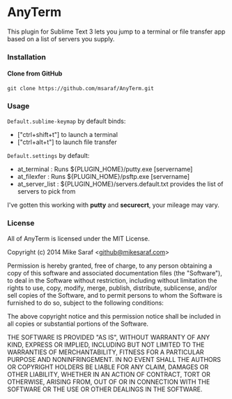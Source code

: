 # **AnyTerm**
This plugin for Sublime Text 3 lets you jump to a terminal or file transfer app based on a list of servers you supply.  

### **Installation**

#### **Clone from GitHub**
    git clone https://github.com/msaraf/AnyTerm.git

### **Usage**

`Default.sublime-keymap` by default binds:  
- ["ctrl+shift+t"] to launch a terminal  
- ["ctrl+alt+t"] to launch file transfer  

`Default.settings` by default:  
- at_terminal : Runs ${PLUGIN_HOME}/putty.exe [servername]  
- at_filexfer : Runs ${PLUGIN_HOME}/psftp.exe [servername]  
- at_server_list : ${PLUGIN_HOME}/servers.default.txt provides the list of servers to pick from  

I've gotten this working with **putty** and **securecrt**, your mileage may vary. 

### **License**

All of AnyTerm is licensed under the MIT License.

Copyright (c) 2014 Mike Saraf &lt;<github@mikesaraf.com>&gt;

Permission is hereby granted, free of charge, to any person obtaining a copy
of this software and associated documentation files (the "Software"), to deal
in the Software without restriction, including without limitation the rights
to use, copy, modify, merge, publish, distribute, sublicense, and/or sell
copies of the Software, and to permit persons to whom the Software is
furnished to do so, subject to the following conditions:

The above copyright notice and this permission notice shall be included in
all copies or substantial portions of the Software.

THE SOFTWARE IS PROVIDED "AS IS", WITHOUT WARRANTY OF ANY KIND, EXPRESS OR
IMPLIED, INCLUDING BUT NOT LIMITED TO THE WARRANTIES OF MERCHANTABILITY,
FITNESS FOR A PARTICULAR PURPOSE AND NONINFRINGEMENT. IN NO EVENT SHALL THE
AUTHORS OR COPYRIGHT HOLDERS BE LIABLE FOR ANY CLAIM, DAMAGES OR OTHER
LIABILITY, WHETHER IN AN ACTION OF CONTRACT, TORT OR OTHERWISE, ARISING FROM,
OUT OF OR IN CONNECTION WITH THE SOFTWARE OR THE USE OR OTHER DEALINGS IN
THE SOFTWARE.
